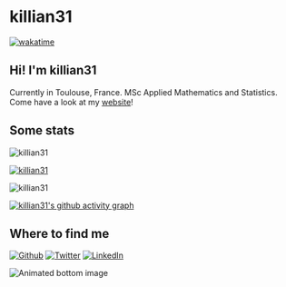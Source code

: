 # killian31

[![wakatime](https://wakatime.com/badge/user/bbd9925f-12e0-49e2-8105-c6d1db3de4e3.svg)](https://wakatime.com/@bbd9925f-12e0-49e2-8105-c6d1db3de4e3)

## Hi! I'm killian31

Currently in Toulouse, France. MSc Applied Mathematics and Statistics.
Come have a look at my [website](https://www.killian-steunou.com)!

## Some stats

<p align="left"> <img src="https://komarev.com/ghpvc/?username=killian31&label=Profile%20views&color=0e75b6&style=flat" alt="killian31" /> </p>
<p align="left"> <a href="https://github.com/ryo-ma/github-profile-trophy"><img src="https://github-profile-trophy.vercel.app/?username=killian31&theme=onedark" alt="killian31" /></a> </p>

<p><img align="center" src="https://github-readme-streak-stats.herokuapp.com/?user=killian31&theme=dark" alt="killian31" /></p>

[![killian31's github activity graph](https://github-readme-activity-graph.vercel.app/graph?username=killian31&theme=tokyo-night&custom_title=killian31's%20Contribution%20Graph)](https://github.com/killian31?tab=overview#:~:text=332%20contributions%20in%20the%20last%20year)

## Where to find me

<p><a href="https://github.com/killian31" target="_blank"><img alt="Github" src="https://img.shields.io/badge/GitHub-%2312100E.svg?&style=for-the-badge&logo=Github&logoColor=white" /></a> <a href="https://twitter.com/steunou_killian" target="_blank"><img alt="Twitter" src="https://img.shields.io/badge/twitter-%231DA1F2.svg?&style=for-the-badge&logo=twitter&logoColor=white" /></a> <a href="https://www.linkedin.com/in/killian-steunou/" target="_blank"><img alt="LinkedIn" src="https://img.shields.io/badge/linkedin-%230077B5.svg?&style=for-the-badge&logo=linkedin&logoColor=white" /></a>
</p>

![Animated bottom image](https://raw.githubusercontent.com/mayhemantt/mayhemantt/Update/svg/Bottom.svg)

